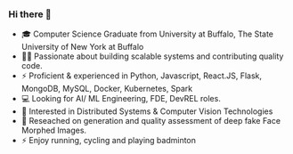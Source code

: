 ### Hi there 👋

- 🎓 Computer Science Graduate from University at Buffalo, The State University of New York at Buffalo
- 👩‍💻 Passionate about building scalable systems and contributing quality code.  
- ⚡️ Proficient & experienced in Python, Javascript, React.JS, Flask, MongoDB, MySQL, Docker, Kubernetes, Spark
- 💻 Looking for AI/ ML Engineering, FDE, DevREL roles. 
- 🔭 Interested in Distributed Systems & Computer Vision Technologies
- 🌱 Reseached on generation and quality assessment of deep fake Face Morphed Images. 
- ⚡️ Enjoy running, cycling and playing badminton 


<!--
**mrunmayee17/mrunmayee17** is a ✨ _special_ ✨ repository because its `README.md` (this file) appears on your GitHub profile.

Here are some ideas to get you started:


- 🔭 I’m currently working on ...
- 🌱 I’m currently learning 
- 👯 I’m looking to collaborate on ...
- 🤔 I’m looking for help with ...
- 💬 Ask me about ...
- 📫 How to reach me: ...
- 😄 Pronouns: ...
- ⚡ Fun fact: ...
-->
